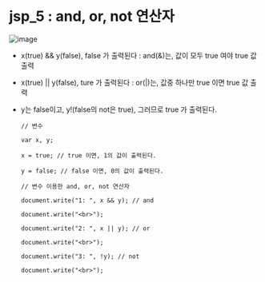 # jsp_5 : and, or, not 연산자

![image](https://user-images.githubusercontent.com/37132897/158109458-f1e3874a-8d2f-4f0f-9479-197190382c04.png)
- x(true) && y(false), false 가 출력된다 : and(&)는, 값이 모두 true 여야 true 값 출력
- x(true) || y(false), ture 가 출력된다 : or(|)는, 값중 하나만 true 이면 true 값 출력
- y는 false이고, y!(false의 not은 true), 그러므로 true 가 출력된다.

      // 변수 
      
      var x, y;
      
      x = true; // true 이면, 1의 값이 출력된다.
      
      y = false; // false 이면, 0의 값이 출력된다.
      
      // 변수 이용한 and, or, not 연산자
      
      document.write("1: ", x && y); // and
      
      document.write("<br>");
      
      document.write("2: ", x || y); // or
      
      document.write("<br>");
      
      document.write("3: ", !y); // not
      
      document.write("<br>");
